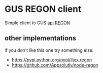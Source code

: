# GUS REGON client #

Simple client to GUS [api REGON](https://api.stat.gov.pl/Home/RegonApi)

## other implementations ##
If you don't like this one try something else:

* https://pypi.python.org/pypi/litex.regon
* https://github.com/Appsolutly/node-regon
